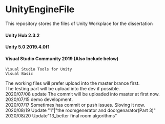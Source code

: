 # UnityEngineFile
This repository stores the files of Unity Workplace for the dissertation


#### Unity Hub 2.3.2 
#### Unity 5.0 2019.4.0f1 
#### Visual Studio Community 2019 (Also Include below) 
    Visual Studio Tools for Unity
    Visual Basic


The working files will prefer upload into the master brance first.  
The testing part will be upload into the dev if possible.   
2020/07/08 update The commit will be uploaded into master at first now.  
2020/07/15 demo development.     
2020/07/17 Sometimes has commit or push issues. Sloving it now.    
2020/08/19 Update "1"|"the roomgenerator and doorgenarator(Part 3)"   
2020/08/20 Update"13_better final room algorithms"   

